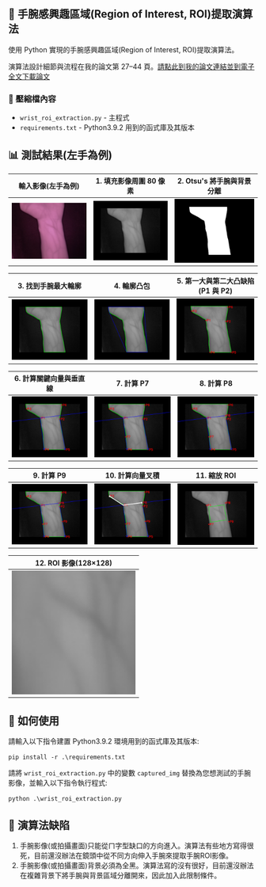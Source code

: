 ## 📝 手腕感興趣區域(Region of Interest, ROI)提取演算法
使用 Python 實現的手腕感興趣區域(Region of Interest, ROI)提取演算法。

演算法設計細節與流程在我的論文第 27–44 頁。[請點此到我的論文連結並到電子全文下載論文](https://etheses.lib.ntust.edu.tw/thesis/detail/2b733280676d7c87e0445313c40a9b74/?seq=2#)

### 📁 壓縮檔內容
- `wrist_roi_extraction.py` - 主程式
- `requirements.txt` - Python3.9.2 用到的函式庫及其版本
 
## 📊 測試結果(左手為例)
| 輸入影像(左手為例) | 1. 填充影像周圍 80 像素 | 2. Otsu's 將手腕與背景分離 |
|-------------|--------------|-------------------|
| <img src="image/001_L_M_S1_01.png" width="250"/> | <img src="image/padded_image.png" width="250"/> | <img src="image/thresholded_image.png" width="250"/> |

| 3. 找到手腕最大輪廓 | 4. 輪廓凸包 | 5. 第一大與第二大凸缺陷(P1 與 P2) |
|---------------|------------|----------------|
| <img src="image/contour_image.png" width="250"/> | <img src="image/hull_image.png" width="250"/> | <img src="image/defects_image.png" width="250"/> |

| 6. 計算關鍵向量與垂直線 | 7. 計算 P7 | 8. 計算 P8 |
|---------------|------------|----------------|
| <img src="image/lines_image.png" width="250"/> | <img src="image/P7_image.png" width="250"/> | <img src="image/P8_image.png" width="250"/> |

| 9. 計算 P9 | 10. 計算向量叉積 | 11. 縮放 ROI |
|---------------|------------|----------------|
| <img src="image/P9_image.png" width="250"/> | <img src="image/angle_direction_image.png" width="250"/> | <img src="image/scaled_ROI_image.png" width="250"/> |

| 12. ROI 影像(128×128) |
|---------------|
| <img src="image/ROI.png" width="250"/> |

## 🚀 如何使用
請輸入以下指令建置 Python3.9.2 環境用到的函式庫及其版本:
```
pip install -r .\requirements.txt
```
請將 `wrist_roi_extraction.py` 中的變數 `captured_img` 替換為您想測試的手腕影像，並輸入以下指令執行程式:
```
python .\wrist_roi_extraction.py
```

## 🐛 演算法缺陷
1. 手腕影像(或拍攝畫面)只能從ㄇ字型缺口的方向進入。演算法有些地方寫得很死，目前還沒辦法在鏡頭中從不同方向伸入手腕來提取手腕ROI影像。
2. 手腕影像(或拍攝畫面)背景必須為全黑。演算法寫的沒有很好，目前還沒辦法在複雜背景下將手腕與背景區域分離開來，因此加入此限制條件。
